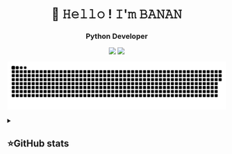 <h1 align="center">👋 𝙷𝚎𝚕𝚕𝚘 ! 𝙸'𝚖 𝙱𝙰𝙽𝙰𝙽</h1>

<h3 align="center">Python Developer</h3>
<p align="center">
 <a href="https://www.youtube.com/channel/UCNrRkCTcOGKAvg45I-hX-3g"><img src="https://img.shields.io/badge/-YouTube-red?style=flat&logo=YouTube&logoColor=white"/></a>
 <a href="https://tlgg.ru/BaggerFast"><img src="https://img.shields.io/badge/-Telegram-blue?style=flat&logo=Telegram&logoColor=white" /></a>
 <br>

<p align="center">
 <img width="600" src="assets/github-snake.svg" alt="snake"/>
</p>

<details align="left">
  <summary><h2><b>⭐GitHub stats</b></h2></summary>
  <p>
   <img alt="codeSTACKr's GitHub Stats" src="https://github-readme-stats.vercel.app/api/top-langs/?username=BaggerFast&layout=compact&theme=dark" />  
   <br>
   <img alt="codeSTACKr's GitHub Stats" src="/BaggerFast/BaggerFast/raw/main/assets/github-snake.svg" />
   <br>
   <img src="/BaggerFast/BaggerFast/raw/main/assets/github-snake.svg" />
  </p>
</details>
